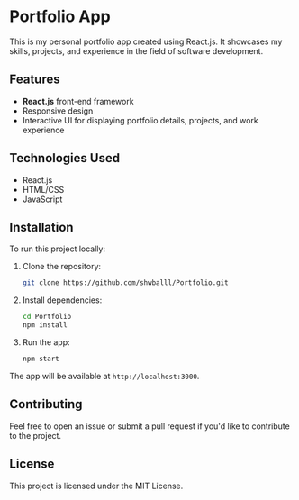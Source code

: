 
# Portfolio App

This is my personal portfolio app created using React.js. It showcases my skills, projects, and experience in the field of software development.

## Features
- **React.js** front-end framework
- Responsive design
- Interactive UI for displaying portfolio details, projects, and work experience

## Technologies Used
- React.js
- HTML/CSS
- JavaScript

## Installation

To run this project locally:

1. Clone the repository:
   ```bash
   git clone https://github.com/shwballl/Portfolio.git
   ```

2. Install dependencies:
   ```bash
   cd Portfolio
   npm install
   ```

3. Run the app:
   ```bash
   npm start
   ```

The app will be available at `http://localhost:3000`.

## Contributing
Feel free to open an issue or submit a pull request if you'd like to contribute to the project.

## License
This project is licensed under the MIT License.

